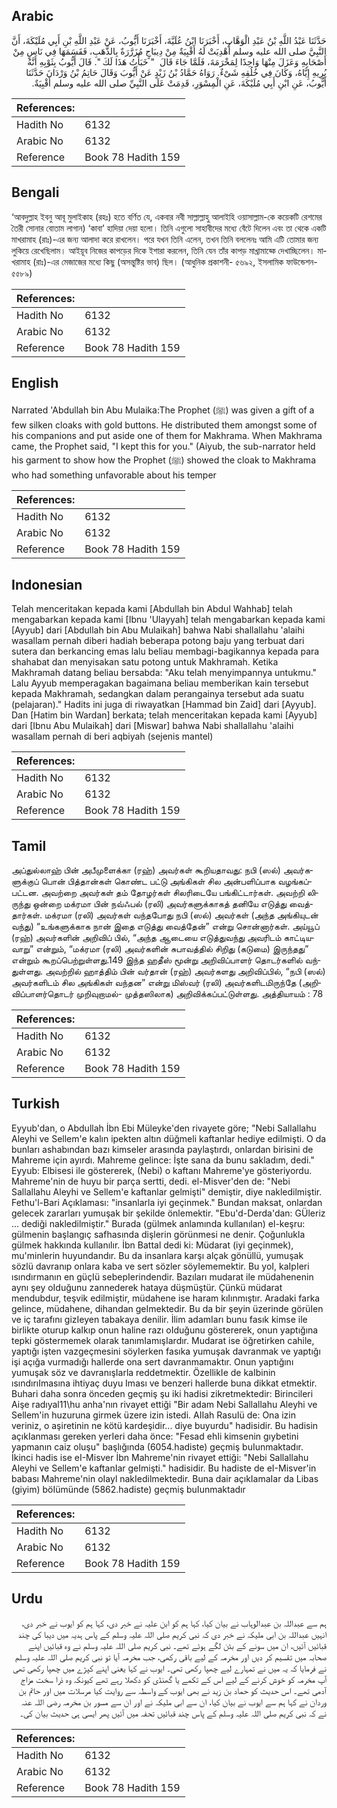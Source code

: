 ## Arabic


<div dir="rtl" lang="ar" style={{fontSize:'larger',backgroundColor:'#f8f9fa',padding:20}}>
حَدَّثَنَا عَبْدُ اللَّهِ بْنُ عَبْدِ الْوَهَّابِ، أَخْبَرَنَا ابْنُ عُلَيَّةَ، أَخْبَرَنَا أَيُّوبُ، عَنْ عَبْدِ اللَّهِ بْنِ أَبِي مُلَيْكَةَ، أَنَّ النَّبِيَّ صلى الله عليه وسلم أُهْدِيَتْ لَهُ أَقْبِيَةٌ مِنْ دِيبَاجٍ مُزَرَّرَةٌ بِالذَّهَبِ، فَقَسَمَهَا فِي نَاسٍ مِنْ أَصْحَابِهِ وَعَزَلَ مِنْهَا وَاحِدًا لِمَخْرَمَةَ، فَلَمَّا جَاءَ قَالَ ‏ "‏ خَبَأْتُ هَذَا لَكَ ‏"‏‏.‏ قَالَ أَيُّوبُ بِثَوْبِهِ أَنَّهُ يُرِيهِ إِيَّاهُ، وَكَانَ فِي خُلُقِهِ شَىْءٌ‏.‏ رَوَاهُ حَمَّادُ بْنُ زَيْدٍ عَنْ أَيُّوبَ وَقَالَ حَاتِمُ بْنُ وَرْدَانَ حَدَّثَنَا أَيُّوبُ، عَنِ ابْنِ أَبِي مُلَيْكَةَ، عَنِ الْمِسْوَرِ، قَدِمَتْ عَلَى النَّبِيِّ صلى الله عليه وسلم أَقْبِيَةٌ‏.‏
</div>
<div style={{backgroundColor:'#f8f9fa',padding:20, marginBottom: 10}}><table> <thead> <tr> <th>References:</th> <th></th> </tr> </thead> <tbody><tr><td>Hadith No</td><td>6132</td></tr><tr><td>Arabic No</td><td>6132</td></tr><tr><td>Reference</td><td>Book 78 Hadith 159</td></tr></tbody></table></div>

## Bengali


<div dir="ltr" lang="bn" style={{fontSize:'larger',backgroundColor:'#f8f9fa',padding:20}}>
‘আবদুল্লাহ ইবনু আবূ মুলাইকাহ (রহঃ) হতে বর্ণিত যে, একবার নবী সাল্লাল্লাহু আলাইহি ওয়াসাল্লাম-কে কয়েকটি রেশমের তৈরী সোনার বোতাম লাগান) ‘কাবা’ হাদিয়া দেয়া হলো। তিনি এগুলো সাহাবীদের মধ্যে বেঁটে দিলেন এবং তা থেকে একটি মাখরামাহ (রাঃ)-এর জন্য আলাদা করে রাখলেন। পরে যখন তিনি এলেন, তখন তিনি বললেনঃ আমি এটি তোমার জন্য লুকিয়ে রেখেছিলাম। আইয়ূব নিজের কাপড়ের দিকে ইশারা করলেন, তিনি যেন তাঁর কাপড় মাখ্রামাহ্কে দেখাচ্ছিলেন। মাখরামাহ (রাঃ)-এর মেজাজের মধ্যে কিছু (অসন্তুষ্টির ভাব) ছিল। (আধুনিক প্রকাশনী- ৫৬৯২, ইসলামিক ফাউন্ডেশন- ৫৫৮৯)
</div>
<div style={{backgroundColor:'#f8f9fa',padding:20, marginBottom: 10}}><table> <thead> <tr> <th>References:</th> <th></th> </tr> </thead> <tbody><tr><td>Hadith No</td><td>6132</td></tr><tr><td>Arabic No</td><td>6132</td></tr><tr><td>Reference</td><td>Book 78 Hadith 159</td></tr></tbody></table></div>

## English


<div dir="ltr" lang="en" style={{fontSize:'larger',backgroundColor:'#f8f9fa',padding:20}}>
Narrated 'Abdullah bin Abu Mulaika:The Prophet (ﷺ) was given a gift of a few silken cloaks with gold buttons. He distributed them amongst some of his companions and put aside one of them for Makhrama. When Makhrama came, the Prophet said, "I kept this for you." (Aiyub, the sub-narrator held his garment to show how the Prophet (ﷺ) showed the cloak to Makhrama who had something unfavorable about his temper
</div>
<div style={{backgroundColor:'#f8f9fa',padding:20, marginBottom: 10}}><table> <thead> <tr> <th>References:</th> <th></th> </tr> </thead> <tbody><tr><td>Hadith No</td><td>6132</td></tr><tr><td>Arabic No</td><td>6132</td></tr><tr><td>Reference</td><td>Book 78 Hadith 159</td></tr></tbody></table></div>

## Indonesian


<div dir="ltr" lang="id" style={{fontSize:'larger',backgroundColor:'#f8f9fa',padding:20}}>
Telah menceritakan kepada kami [Abdullah bin Abdul Wahhab] telah mengabarkan kepada kami [Ibnu 'Ulayyah] telah mengabarkan kepada kami [Ayyub] dari [Abdullah bin Abu Mulaikah] bahwa Nabi shallallahu 'alaihi wasallam pernah diberi hadiah beberapa potong baju yang terbuat dari sutera dan berkancing emas lalu beliau membagi-bagikannya kepada para shahabat dan menyisakan satu potong untuk Makhramah. Ketika Makhramah datang beliau bersabda: "Aku telah menyimpannya untukmu." Lalu Ayyub memperagakan bagaimana beliau memberikan kain tersebut kepada Makhramah, sedangkan dalam perangainya tersebut ada suatu (pelajaran)." Hadits ini juga di riwayatkan [Hammad bin Zaid] dari [Ayyub]. Dan [Hatim bin Wardan] berkata; telah menceritakan kepada kami [Ayyub] dari [Ibnu Abu Mulaikah] dari [Miswar] bahwa Nabi shallallahu 'alaihi wasallam pernah di beri aqbiyah (sejenis mantel)
</div>
<div style={{backgroundColor:'#f8f9fa',padding:20, marginBottom: 10}}><table> <thead> <tr> <th>References:</th> <th></th> </tr> </thead> <tbody><tr><td>Hadith No</td><td>6132</td></tr><tr><td>Arabic No</td><td>6132</td></tr><tr><td>Reference</td><td>Book 78 Hadith 159</td></tr></tbody></table></div>

## Tamil


<div dir="ltr" lang="ta" style={{fontSize:'larger',backgroundColor:'#f8f9fa',padding:20}}>
அப்துல்லாஹ் பின் அபீமுளைக்கா (ரஹ்) அவர்கள் கூறியதாவது: நபி (ஸல்) அவர்களுக்குப் பொன் பித்தான்கள் கொண்ட பட்டு அங்கிகள் சில அன்பளிப்பாக வழங்கப்பட்டன. அவற்றை அவர்கள் தம் தோழர்கள் சிலரிடையே பங்கிட்டார்கள். அவற்றி லிருந்து ஒன்றை மக்ரமா பின் நவ்ஃபல் (ரலி) அவர்களுக்காகத் தனியே எடுத்து வைத்தார்கள். மக்ரமா (ரலி) அவர்கள் வந்தபோது நபி (ஸல்) அவர்கள் (அந்த அங்கியுடன் வந்து) “உங்களுக்காக நான் இதை எடுத்து வைத்தேன்” என்று சொன்னார்கள். அய்யூப் (ரஹ்) அவர்களின் அறிவிப் பில், “அந்த ஆடையை எடுத்துவந்து அவரிடம் காட்டியவாறு” என்றும், “மக்ரமா (ரலி) அவர்களின் சுபாவத்தில் சிறிது (கடுமை) இருந்தது” என்றும் கூறப்பெற்றுள்ளது.149 இந்த ஹதீஸ் மூன்று அறிவிப்பாளர் தொடர்களில் வந்துள்ளது. அவற்றில் ஹாத்திம் பின் வர்தான் (ரஹ்) அவர்களது அறிவிப்பில், “நபி (ஸல்) அவர்களிடம் சில அங்கிகள் வந்தன” என்று மிஸ்வர் (ரலி) அவர்களிடமிருந்தே (அறிவிப்பாளர்தொடர் முறிவுறாமல்- முத்தஸிலாக) அறிவிக்கப்பட்டுள்ளது. அத்தியாயம் : 78
</div>
<div style={{backgroundColor:'#f8f9fa',padding:20, marginBottom: 10}}><table> <thead> <tr> <th>References:</th> <th></th> </tr> </thead> <tbody><tr><td>Hadith No</td><td>6132</td></tr><tr><td>Arabic No</td><td>6132</td></tr><tr><td>Reference</td><td>Book 78 Hadith 159</td></tr></tbody></table></div>

## Turkish


<div dir="ltr" lang="tr" style={{fontSize:'larger',backgroundColor:'#f8f9fa',padding:20}}>
Eyyub'dan, o Abdullah İbn Ebi Müleyke'den rivayete göre; "Nebi Sallallahu Aleyhi ve Sellem'e kalın ipekten altın düğmeli kaftanlar hediye edilmişti. O da bunları ashabından bazı kimseler arasında paylaştırdı, onlardan birisini de Mahreme için ayırdı. Mahreme gelince: İşte sana da bunu sakladım, dedi." Eyyub: Elbisesi ile göstererek, (Nebi) o kaftanı Mahreme'ye gösteriyordu. Mahreme'nin de huyu bir parça sertti, dedi. el-Misver'den de: "Nebi Sallallahu Aleyhi ve Sellem'e kaftanlar gelmişti" demiştir, diye nakledilmiştir. Fethu'l-Bari Açıklaması: "insanlarla iyi geçinmek." Bundan maksat, onlardan gelecek zararları yumuşak bir şekilde önlemektir. "Ebu'd-Derda'dan: GÜleriz ... dediği nakledilmiştir." Burada (gülmek anlamında kullanılan) el-keşru: gülmenin başlangıç safhasında dişlerin görünmesi ne denir. Çoğunlukla gülmek hakkında kullanılır. İbn Battal dedi ki: Müdarat (iyi geçinmek), mu'minlerin huyundandır. Bu da insanlara karşı alçak gönüllü, yumuşak sözlü davranıp onlara kaba ve sert sözler söyIememektir. Bu yoI, kaIpIeri ısındırmanın en güçIü sebepIerindendir. Bazıları mudarat ile müdahenenin aynı şey oIduğunu zannederek hataya düşmüştür. Çünkü müdarat mendubdur, teşvik edilmiştir, müdahene ise haram kıIınmıştır. Aradaki farka gelince, müdahene, dihandan geImektedir. Bu da bir şeyin üzerinde görüIen ve iç tarafını gizIeyen tabakaya denilir. İlim adamIarı bunu fasık kimse ile birlikte oturup kaIkıp onun haline razı oIduğunu göstererek, onun yaptığına tepki göstermemek oIarak tanımIamışIardır. Mudarat ise öğretirken cahile, yaptığı işten vazgeçmesini söyIerken fasıka yumuşak davranmak ve yaptığı işi açığa vurmadığı hallerde ona sert davranmamaktır. Onun yaptığını yumuşak söz ve davranışIarla reddetmektir. ÖzellikIe de kaIbinin ısındırıImasına ihtiyaç duyu Iması ve benzeri hallerde buna dikkat etmektir. Buhari daha sonra önceden geçmiş şu iki hadisi zikretmektedir: Birincileri Aişe radıyal11\hu anha'nın rivayet ettiği "Bir adam Nebi Sallallahu Aleyhi ve Sellem'in huzuruna girmek üzere izin istedi. AIIah RasuIü de: Ona izin veriniz, o aşiretinin ne kötü kardeşidir... diye buyurdu" hadisidir. Bu hadisin açıkIanması gereken yerIeri daha önce: "Fesad ehIi kimsenin gıybetini yapmanın caiz oluşu" başlığında (6054.hadiste) geçmiş buIunmaktadır. İkinci hadis ise eI-Misver İbn Mahreme'nin rivayet ettiği: "Nebi Sallallahu Aleyhi ve Sellem'e kaftanIar geImişti." hadisidir. Bu hadiste de eI-Misver'in babası Mahreme'nin oIayl nakIedilmektedir. Buna dair açıkIamaIar da Libas (giyim) böIümünde (5862.hadiste) geçmiş buIunmaktadır
</div>
<div style={{backgroundColor:'#f8f9fa',padding:20, marginBottom: 10}}><table> <thead> <tr> <th>References:</th> <th></th> </tr> </thead> <tbody><tr><td>Hadith No</td><td>6132</td></tr><tr><td>Arabic No</td><td>6132</td></tr><tr><td>Reference</td><td>Book 78 Hadith 159</td></tr></tbody></table></div>

## Urdu


<div dir="rtl" lang="ur" style={{fontSize:'larger',backgroundColor:'#f8f9fa',padding:20}}>
ہم سے عبداللہ بن عبدالوہاب نے بیان کیا، کہا ہم کو ابن علیہ نے خبر دی، کہا ہم کو ایوب نے خبر دی، انہیں عبداللہ بن ابی ملیکہ نے خبر دی کہ نبی کریم صلی اللہ علیہ وسلم کے پاس ہدیہ میں دیبا کی چند قبائیں آئیں، ان میں سونے کے بٹن لگے ہوئے تھے۔ نبی کریم صلی اللہ علیہ وسلم نے وہ قبائیں اپنے صحابہ میں تقسیم کر دیں اور مخرمہ کے لیے باقی رکھی، جب مخرمہ آیا تو نبی کریم صلی اللہ علیہ وسلم نے فرمایا کہ یہ میں نے تمہارے لیے چھپا رکھی تھی۔ ایوب نے کہا یعنی اپنے کپڑے میں چھپا رکھی تھی آپ مخرمہ کو خوش کرنے کے لیے اس کے تکمے یا گھنڈی کو دکھلا رہے تھے کیونکہ وہ ذرا سخت مزاج آدمی تھے۔ اس حدیث کو حماد بن زید نے بھی ایوب کے واسطہ سے روایت کیا مرسلات میں اور حاتم بن وردان نے کہا ہم سے ایوب نے بیان کیا، ان سے ابی ملیکہ نے اور ان سے مسور بن مخرمہ رضی اللہ عنہ نے کہ نبی کریم صلی اللہ علیہ وسلم کے پاس چند قبائیں تحفہ میں آئیں پھر ایسی ہی حدیث بیان کی۔
</div>
<div style={{backgroundColor:'#f8f9fa',padding:20, marginBottom: 10}}><table> <thead> <tr> <th>References:</th> <th></th> </tr> </thead> <tbody><tr><td>Hadith No</td><td>6132</td></tr><tr><td>Arabic No</td><td>6132</td></tr><tr><td>Reference</td><td>Book 78 Hadith 159</td></tr></tbody></table></div>